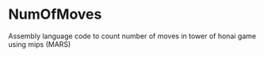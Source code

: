 # NumOfMoves
Assembly language code to count number of moves in tower of honai game using mips (MARS)
